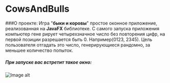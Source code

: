 # CowsAndBulls
###О проекте:
Игра "**быки и коровы**" простое оконное приложение, реализованная 
на **JavaFX** библиотеке. С самого запуска приложения компьютер гене
рирует четырехзначное число без повторения цифр, на первой позиции
разрешается быть 0. Например(0123, 2345). Цель пользователя отгадать 
это число, генерирующиеся рандомно, за меньшее количество попыток.
##### При запуске вас встретит такое окно:
![Image alt](https://github.com/alex-golubev-ops/PhotoForProject/raw/master/CowsAndBulls/start.png)
